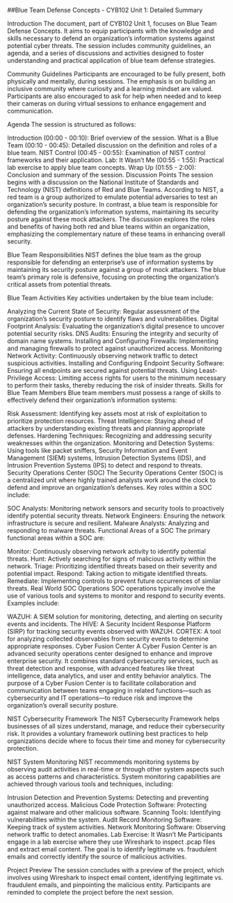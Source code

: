 ##Blue Team Defense Concepts - CYB102 Unit 1: Detailed Summary

Introduction
The document, part of CYB102 Unit 1, focuses on Blue Team Defense Concepts. It aims to equip participants with the knowledge and skills necessary to defend an organization’s information systems against potential cyber threats. The session includes community guidelines, an agenda, and a series of discussions and activities designed to foster understanding and practical application of blue team defense strategies.

Community Guidelines
Participants are encouraged to be fully present, both physically and mentally, during sessions. The emphasis is on building an inclusive community where curiosity and a learning mindset are valued. Participants are also encouraged to ask for help when needed and to keep their cameras on during virtual sessions to enhance engagement and communication.

Agenda
The session is structured as follows:

Introduction (00:00 - 00:10): Brief overview of the session.
What is a Blue Team (00:10 - 00:45): Detailed discussion on the definition and roles of a blue team.
NIST Control (00:45 - 00:55): Examination of NIST control frameworks and their application.
Lab: It Wasn’t Me (00:55 - 1:55): Practical lab exercise to apply blue team concepts.
Wrap Up (01:55 - 2:00): Conclusion and summary of the session.
Discussion Points
The session begins with a discussion on the National Institute of Standards and Technology (NIST) definitions of Red and Blue Teams. According to NIST, a red team is a group authorized to emulate potential adversaries to test an organization’s security posture. In contrast, a blue team is responsible for defending the organization’s information systems, maintaining its security posture against these mock attackers. The discussion explores the roles and benefits of having both red and blue teams within an organization, emphasizing the complementary nature of these teams in enhancing overall security.

Blue Team Responsibilities
NIST defines the blue team as the group responsible for defending an enterprise’s use of information systems by maintaining its security posture against a group of mock attackers. The blue team’s primary role is defensive, focusing on protecting the organization’s critical assets from potential threats.

Blue Team Activities
Key activities undertaken by the blue team include:

Analyzing the Current State of Security: Regular assessment of the organization’s security posture to identify flaws and vulnerabilities.
Digital Footprint Analysis: Evaluating the organization’s digital presence to uncover potential security risks.
DNS Audits: Ensuring the integrity and security of domain name systems.
Installing and Configuring Firewalls: Implementing and managing firewalls to protect against unauthorized access.
Monitoring Network Activity: Continuously observing network traffic to detect suspicious activities.
Installing and Configuring Endpoint Security Software: Ensuring all endpoints are secured against potential threats.
Using Least-Privilege Access: Limiting access rights for users to the minimum necessary to perform their tasks, thereby reducing the risk of insider threats.
Skills for Blue Team Members
Blue team members must possess a range of skills to effectively defend their organization’s information systems:

Risk Assessment: Identifying key assets most at risk of exploitation to prioritize protection resources.
Threat Intelligence: Staying ahead of attackers by understanding existing threats and planning appropriate defenses.
Hardening Techniques: Recognizing and addressing security weaknesses within the organization.
Monitoring and Detection Systems: Using tools like packet sniffers, Security Information and Event Management (SIEM) systems, Intrusion Detection Systems (IDS), and Intrusion Prevention Systems (IPS) to detect and respond to threats.
Security Operations Center (SOC)
The Security Operations Center (SOC) is a centralized unit where highly trained analysts work around the clock to defend and improve an organization’s defenses. Key roles within a SOC include:

SOC Analysts: Monitoring network sensors and security tools to proactively identify potential security threats.
Network Engineers: Ensuring the network infrastructure is secure and resilient.
Malware Analysts: Analyzing and responding to malware threats.
Functional Areas of a SOC
The primary functional areas within a SOC are:

Monitor: Continuously observing network activity to identify potential threats.
Hunt: Actively searching for signs of malicious activity within the network.
Triage: Prioritizing identified threats based on their severity and potential impact.
Respond: Taking action to mitigate identified threats.
Remediate: Implementing controls to prevent future occurrences of similar threats.
Real World SOC Operations
SOC operations typically involve the use of various tools and systems to monitor and respond to security events. Examples include:

WAZUH: A SIEM solution for monitoring, detecting, and alerting on security events and incidents.
The HIVE: A Security Incident Response Platform (SIRP) for tracking security events observed with WAZUH.
CORTEX: A tool for analyzing collected observables from security events to determine appropriate responses.
Cyber Fusion Center
A Cyber Fusion Center is an advanced security operations center designed to enhance and improve enterprise security. It combines standard cybersecurity services, such as threat detection and response, with advanced features like threat intelligence, data analytics, and user and entity behavior analytics. The purpose of a Cyber Fusion Center is to facilitate collaboration and communication between teams engaging in related functions—such as cybersecurity and IT operations—to reduce risk and improve the organization’s overall security posture.

NIST Cybersecurity Framework
The NIST Cybersecurity Framework helps businesses of all sizes understand, manage, and reduce their cybersecurity risk. It provides a voluntary framework outlining best practices to help organizations decide where to focus their time and money for cybersecurity protection.

NIST System Monitoring
NIST recommends monitoring systems by observing audit activities in real-time or through other system aspects such as access patterns and characteristics. System monitoring capabilities are achieved through various tools and techniques, including:

Intrusion Detection and Prevention Systems: Detecting and preventing unauthorized access.
Malicious Code Protection Software: Protecting against malware and other malicious software.
Scanning Tools: Identifying vulnerabilities within the system.
Audit Record Monitoring Software: Keeping track of system activities.
Network Monitoring Software: Observing network traffic to detect anomalies.
Lab Exercise: It Wasn’t Me
Participants engage in a lab exercise where they use Wireshark to inspect .pcap files and extract email content. The goal is to identify legitimate vs. fraudulent emails and correctly identify the source of malicious activities.

Project Preview
The session concludes with a preview of the project, which involves using Wireshark to inspect email content, identifying legitimate vs. fraudulent emails, and pinpointing the malicious entity. Participants are reminded to complete the project before the next session.
